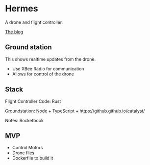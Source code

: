 # Hermes

A drone and flight controller.

[The blog](https://mcraealex.github.io/hermes/blog)

## Ground station

This shows realtime updates from the drone.

* Use XBee Radio for communication
* Allows for control of the drone

## Stack

Flight Controller Code: Rust

Groundstation: Node + TypeScript + https://github.github.io/catalyst/

Notes: Rocketbook

## MVP

* Control Motors
* Drone flies
* Dockerfile to build it
